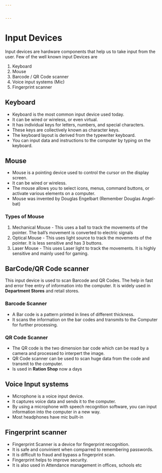 ```yaml
---


---
```


<h1 id="input-devices">Input Devices</h1>
<p>Input devices are hardware components that help us to take input from the user. Few of the well known input Devices are</p>
<ol>
<li>Keyboard</li>
<li>Mouse</li>
<li>Barcode / QR Code scanner</li>
<li>Voice input systems (Mic)</li>
<li>Fingerprint scanner</li>
</ol>
<h2 id="keyboard">Keyboard</h2>
<ul>
<li>Keyboard is the most common input device used today.</li>
<li>It can be wired or wireless, or even virtual.</li>
<li>It has individual keys for letters, numbers, and special characters.</li>
<li>These keys are collectively known as character keys.</li>
<li>The keyboard layout is derived from the typewriter keyboard.</li>
<li>You can input data and instructions to the computer by typing on the keyboard.</li>
</ul>
<h2 id="mouse">Mouse</h2>
<ul>
<li>Mouse is a pointing device used to control the cursor on the display screen.</li>
<li>It can be wired or wireless.</li>
<li>The mouse allows you to select icons, menus, command buttons, or activate various elements on a computer.</li>
<li>Mouse was invented by Douglas Engelbart (Remember Douglas Angel-bat)</li>
</ul>
<h3 id="types-of-mouse">Types of Mouse</h3>
<ol>
<li>Mechanical Mouse - This uses a ball to track the movements of the pointer. The ball’s movement is converted to electric signals</li>
<li>Optical Mouse - This uses light source to track the movements of the pointer. It is less sensitive and has 3 buttons.</li>
<li>Laser Mouse - This uses Laser light to track the movements. It is highly sensitive and mainly used for gaming.</li>
</ol>
<h2 id="barcodeqr-code-scanner">BarCode/QR Code scanner</h2>
<p>This input device is used to scan Barcode and QR Codes. The help in fast and error free entry of information into the computer. It is widely used in <strong>Department Stores</strong> and retail stores.</p>
<h3 id="barcode-scanner">Barcode Scanner</h3>
<ul>
<li>A Bar code is a pattern printed in lines of different thickness.</li>
<li>It scans the information on the bar codes and transmits to the Computer for further processing.</li>
</ul>
<h3 id="qr-code-scanner">QR Code Scanner</h3>
<ul>
<li>The QR code is the two dimension bar code which can be read by a camera and processed to interpert the image.</li>
<li>QR Code scanner can be used to scan huge data from the code and transmit to the computer.</li>
<li>Is used in <strong>Ration Shop</strong> now a days</li>
</ul>
<h2 id="voice-input-systems">Voice Input systems</h2>
<ul>
<li>Microphone is a voice input device.</li>
<li>It captures voice data and sends it to the computer.</li>
<li>By using a microphone with speech recognition software, you can input information into the computer in a new way.</li>
<li>Most headphones have mic built-in</li>
</ul>
<h2 id="fingerprint-scanner">Fingerprint scanner</h2>
<ul>
<li>Fingerprint Scanner is a device for fingerprint recognition.</li>
<li>It is safe and convinient when comparred to remembering passwords.</li>
<li>It is difficult to fraud and bypass a fingerprint scan.</li>
<li>Fingerprint helps to improve security.</li>
<li>It is also used in Attendance management in offices, schools etc</li>
</ul>

